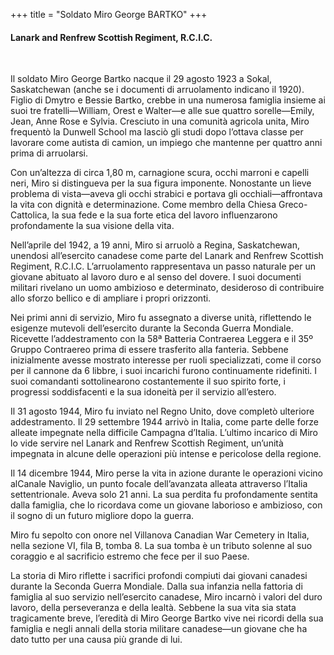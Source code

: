 +++
title = "Soldato Miro George BARTKO"
+++

#### Lanark and Renfrew Scottish Regiment, R.C.I.C.
<br>


Il soldato Miro George Bartko nacque il 29 agosto 1923 a Sokal, Saskatchewan (anche se i documenti di arruolamento indicano il 1920). Figlio di Dmytro e Bessie Bartko, crebbe in una numerosa famiglia insieme ai suoi tre fratelli—William, Orest e Walter—e alle sue quattro sorelle—Emily, Jean, Anne Rose e Sylvia. Cresciuto in una comunità agricola unita, Miro frequentò la Dunwell School ma lasciò gli studi dopo l’ottava classe per lavorare come autista di camion, un impiego che mantenne per quattro anni prima di arruolarsi.

Con un’altezza di circa 1,80 m, carnagione scura, occhi marroni e capelli neri, Miro si distingueva per la sua figura imponente. Nonostante un lieve problema di vista—aveva gli occhi strabici e portava gli occhiali—affrontava la vita con dignità e determinazione. Come membro della Chiesa Greco-Cattolica, la sua fede e la sua forte etica del lavoro influenzarono profondamente la sua visione della vita.

Nell’aprile del 1942, a 19 anni, Miro si arruolò a Regina, Saskatchewan, unendosi all’esercito canadese come parte del Lanark and Renfrew Scottish Regiment, R.C.I.C. 
L’arruolamento rappresentava un passo naturale per un giovane abituato al lavoro duro e al senso del dovere. I suoi documenti militari rivelano un uomo ambizioso e determinato, desideroso di contribuire allo sforzo bellico e di ampliare i propri orizzonti.

Nei primi anni di servizio, Miro fu assegnato a diverse unità, riflettendo le esigenze mutevoli dell’esercito durante la Seconda Guerra Mondiale. 
Ricevette l’addestramento con la 58ª Batteria Contraerea Leggera e il 35º Gruppo Contraereo prima di essere trasferito alla fanteria. Sebbene inizialmente avesse mostrato interesse per ruoli specializzati, come il corso per il cannone da 6 libbre, i suoi incarichi furono continuamente ridefiniti. I suoi comandanti sottolinearono costantemente il suo spirito forte, i progressi soddisfacenti e la sua idoneità per il servizio all’estero.

Il 31 agosto 1944, Miro fu inviato nel Regno Unito, dove completò ulteriore addestramento. Il 29 settembre 1944 arrivò in Italia, come parte delle forze alleate impegnate nella difficile Campagna d’Italia. L’ultimo incarico di Miro lo vide servire nel Lanark and Renfrew Scottish Regiment, un’unità impegnata in alcune delle operazioni più intense e pericolose della regione.

Il 14 dicembre 1944, Miro perse la vita in azione durante le operazioni vicino alCanale Naviglio, un punto focale dell’avanzata alleata attraverso l’Italia settentrionale. 
Aveva solo 21 anni. 
La sua perdita fu profondamente sentita dalla famiglia, che lo ricordava come un giovane laborioso e ambizioso, con il sogno di un futuro migliore dopo la guerra.

Miro fu sepolto con onore nel Villanova Canadian War Cemetery in Italia, nella sezione VI, fila B, tomba 8. La sua tomba è un tributo solenne al suo coraggio e al sacrificio estremo che fece per il suo Paese.

La storia di Miro riflette i sacrifici profondi compiuti dai giovani canadesi durante la Seconda Guerra Mondiale. 
Dalla sua infanzia nella fattoria di famiglia al suo servizio nell’esercito canadese, Miro incarnò i valori del duro lavoro, della perseveranza e della lealtà. 
Sebbene la sua vita sia stata tragicamente breve, l’eredità di Miro George Bartko vive nei ricordi della sua famiglia e negli annali della storia militare canadese—un giovane che ha dato tutto per una causa più grande di lui.


